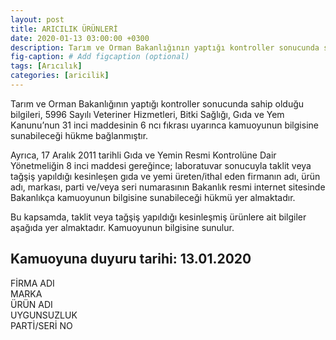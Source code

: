 ```yaml
---
layout: post
title: ARICILIK ÜRÜNLERİ
date: 2020-01-13 03:00:00 +0300
description: Tarım ve Orman Bakanlığının yaptığı kontroller sonucunda sahip olduğu bilgileri, 5996 Sayılı Veteriner Hizmetleri, Bitki Sağlığı, Gıda ve Yem Kanunu’nun 31 inci maddesinin 6 ncı fıkrası uyarınca kamuoyunun bilgisine sunabileceği hükme bağlanmıştır.
fig-caption: # Add figcaption (optional)
tags: [Arıcılık]
categories: [aricilik]
---
```


Tarım ve Orman Bakanlığının yaptığı kontroller sonucunda sahip olduğu bilgileri, 5996 Sayılı Veteriner Hizmetleri, Bitki Sağlığı, Gıda ve Yem Kanunu’nun 31 inci maddesinin 6 ncı fıkrası uyarınca kamuoyunun bilgisine sunabileceği hükme bağlanmıştır.

Ayrıca, 17 Aralık 2011 tarihli Gıda ve Yemin Resmi Kontrolüne Dair Yönetmeliğin 8 inci maddesi gereğince; laboratuvar sonucuyla taklit veya tağşiş yapıldığı kesinleşen gıda ve yemi üreten/ithal eden firmanın adı, ürün adı, markası, parti ve/veya seri numarasının Bakanlık resmi internet sitesinde Bakanlıkça kamuoyunun bilgisine sunabileceği hükmü yer almaktadır.

Bu kapsamda, taklit veya tağşiş yapıldığı kesinleşmiş ürünlere ait bilgiler aşağıda yer almaktadır. Kamuoyunun bilgisine sunulur.

<h2>Kamuoyuna duyuru tarihi: 13.01.2020</h2>

<div class="container">
    <div class="row header">
        <div class="col-3 center">FİRMA ADI</div>
        <div class="col-2 center">MARKA</div>
        <div class="col-2 center">ÜRÜN ADI</div>
        <div class="col-3 center">UYGUNSUZLUK</div>
        <div class="col-1 center">PARTİ/SERİ NO</div>
    </div>
</div>
 